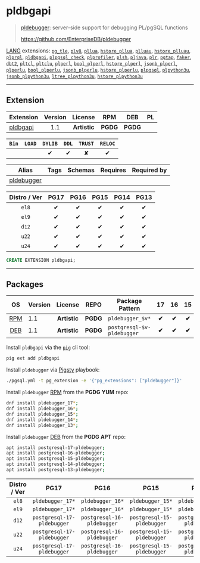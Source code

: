 # pldbgapi


> [pldebugger](https://github.com/EnterpriseDB/pldebugger): server-side support for debugging PL/pgSQL functions
>
> https://github.com/EnterpriseDB/pldebugger





[LANG](/lang) extensions: [`pg_tle`](/pg_tle), [`plv8`](/plv8), [`pllua`](/pllua), [`hstore_pllua`](/hstore_pllua), [`plluau`](/plluau), [`hstore_plluau`](/hstore_plluau), [`plprql`](/plprql), [`pldbgapi`](/pldbgapi), [`plpgsql_check`](/plpgsql_check), [`plprofiler`](/plprofiler), [`plsh`](/plsh), [`pljava`](/pljava), [`plr`](/plr), [`pgtap`](/pgtap), [`faker`](/faker), [`dbt2`](/dbt2), [`pltcl`](/pltcl), [`pltclu`](/pltclu), [`plperl`](/plperl), [`bool_plperl`](/bool_plperl), [`hstore_plperl`](/hstore_plperl), [`jsonb_plperl`](/jsonb_plperl), [`plperlu`](/plperlu), [`bool_plperlu`](/bool_plperlu), [`jsonb_plperlu`](/jsonb_plperlu), [`hstore_plperlu`](/hstore_plperlu), [`plpgsql`](/plpgsql), [`plpython3u`](/plpython3u), [`jsonb_plpython3u`](/jsonb_plpython3u), [`ltree_plpython3u`](/ltree_plpython3u), [`hstore_plpython3u`](/hstore_plpython3u)


-------
## Extension


| Extension | Version | License | RPM | DEB | PL |
|-----------|:-------:|:-------:|:---:|:---:|:--:|
| [pldbgapi](https://github.com/EnterpriseDB/pldebugger) | 1.1 | **<span class="tccyan">Artistic</span>** | **<span class="tccyan">PGDG</span>** | **<span class="tccyan">PGDG</span>** |  |



| `Bin` | `LOAD` | `DYLIB` | `DDL` | `TRUST` | `RELOC` |
|:-----:|:------:|:-------:|:-----:|:-------:|:-------:|
|  |  | <span class="tcblue">✔</span> | <span class="tcblue">✔</span> | <span class="tcwarn">✘</span> | <span class="tcblue">✔</span> |



| Alias | Tags | Schemas | Requires | Required by |
|-------|------|---------|----------|-------------|
| [pldebugger](/pldbgapi) |  |  |  |  |



| Distro / Ver | PG17 | PG16 | PG15 | PG14 | PG13 |
|:------------:|:----:|:----:|:----:|:----:|:----:|
| `el8` | <span class="tcblue">✔</span> | <span class="tcblue">✔</span> | <span class="tcblue">✔</span> | <span class="tcblue">✔</span> | <span class="tcblue">✔</span> |
| `el9` | <span class="tcblue">✔</span> | <span class="tcblue">✔</span> | <span class="tcblue">✔</span> | <span class="tcblue">✔</span> | <span class="tcblue">✔</span> |
| `d12` | <span class="tcblue">✔</span> | <span class="tcblue">✔</span> | <span class="tcblue">✔</span> | <span class="tcblue">✔</span> | <span class="tcblue">✔</span> |
| `u22` | <span class="tcblue">✔</span> | <span class="tcblue">✔</span> | <span class="tcblue">✔</span> | <span class="tcblue">✔</span> | <span class="tcblue">✔</span> |
| `u24` | <span class="tcblue">✔</span> | <span class="tcblue">✔</span> | <span class="tcblue">✔</span> | <span class="tcblue">✔</span> | <span class="tcblue">✔</span> |





```sql
CREATE EXTENSION pldbgapi;
```

-----------


## Packages


| OS | Version | License | REPO | Package Pattern | 17 | 16 | 15 | 14 | 13 | Dependency |
|:--:|---------|:-------:|:----:|-----------------|:--:|:--:|:--:|:--:|:--:|------------|
| [RPM](/rpm) | 1.1 | **<span class="tccyan">Artistic</span>** | **<span class="tccyan">PGDG</span>** | `pldebugger_$v*` | **<span class="tccyan">✔</span>** | **<span class="tccyan">✔</span>** | **<span class="tccyan">✔</span>** | **<span class="tccyan">✔</span>** | **<span class="tccyan">✔</span>** |  |
| [DEB](/deb) | 1.1 | **<span class="tccyan">Artistic</span>** | **<span class="tccyan">PGDG</span>** | `postgresql-$v-pldebugger` | **<span class="tccyan">✔</span>** | **<span class="tccyan">✔</span>** | **<span class="tccyan">✔</span>** | **<span class="tccyan">✔</span>** | **<span class="tccyan">✔</span>** |  |



Install `pldbgapi` via the [`pig`](https://github.com/pgsty/pig) cli tool:

```bash
pig ext add pldbgapi
```


Install `pldebugger` via [Pigsty](https://pigsty.io/docs/pgext/usage/install/) playbook:

```bash
./pgsql.yml -t pg_extension -e '{"pg_extensions": ["pldebugger"]}'
```


Install `pldebugger` [RPM](/rpm) from the **<span class="tccyan">PGDG</span>** **YUM** repo:

```bash
dnf install pldebugger_17*;
dnf install pldebugger_16*;
dnf install pldebugger_15*;
dnf install pldebugger_14*;
dnf install pldebugger_13*;
```


Install `pldebugger` [DEB](/deb) from the **<span class="tccyan">PGDG</span>** **APT** repo:

```bash
apt install postgresql-17-pldebugger;
apt install postgresql-16-pldebugger;
apt install postgresql-15-pldebugger;
apt install postgresql-14-pldebugger;
apt install postgresql-13-pldebugger;
```




| Distro / Ver | PG17 | PG16 | PG15 | PG14 | PG13 |
|:------------:|:----:|:----:|:----:|:----:|:----:|
| `el8` | `pldebugger_17*` | `pldebugger_16*` | `pldebugger_15*` | `pldebugger_14*` | `pldebugger_13*` |
| `el9` | `pldebugger_17*` | `pldebugger_16*` | `pldebugger_15*` | `pldebugger_14*` | `pldebugger_13*` |
| `d12` | `postgresql-17-pldebugger` | `postgresql-16-pldebugger` | `postgresql-15-pldebugger` | `postgresql-14-pldebugger` | `postgresql-13-pldebugger` |
| `u22` | `postgresql-17-pldebugger` | `postgresql-16-pldebugger` | `postgresql-15-pldebugger` | `postgresql-14-pldebugger` | `postgresql-13-pldebugger` |
| `u24` | `postgresql-17-pldebugger` | `postgresql-16-pldebugger` | `postgresql-15-pldebugger` | `postgresql-14-pldebugger` | `postgresql-13-pldebugger` |





